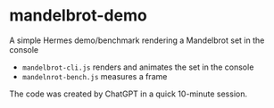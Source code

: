 # mandelbrot-demo
A simple Hermes demo/benchmark rendering a Mandelbrot set in the console

- `mandelbrot-cli.js` renders and animates the set in the console
- `mandelnrot-bench.js` measures a frame

The code was created by ChatGPT in a quick 10-minute session.

